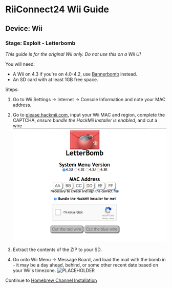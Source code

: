 # RiiConnect24 Wii Guide
## Device: Wii
### Stage: Exploit - Letterbomb

<i class="notice--danger">This guide is for the original Wii only. Do not use this on a Wii U!</i>

You will need:
- A Wii on 4.3 if you're on 4.0-4.2, use [Bannerbomb](Bannerbomb) instead.
- An SD card with at least 1GB free space.

Steps:
1. Go to Wii Settings -> Internet -> Console Information and note your MAC address.
2. Go to [please.hackmii.com](http://please.hackmii.com), input your Wii MAC and region, complete the CAPTCHA, *ensure bundle the HackMii Installer is enabled*, and cut a wire
![HackMii Screen](/images/Wii/LetterBomb-PC.png)

3. Extract the contents of the ZIP to your SD.
4. Go onto Wii Menu -> Message Board, and load the mail with the bomb in - it may be a day ahead, behind, or some other recent date based on your Wii's timezone.
![PLACEHOLDER](http://placehold.it/350x150?text=Bomb+WiiMenu)

<div class="notice">Continue to <a href="HBC">Homebrew Channel Installation</a></div>
